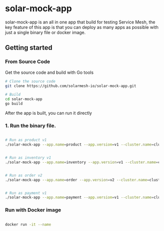 # solar-mock-app

solar-mock-app is an all in one app that build for testing Service Mesh, the key feature of this app is that you can deploy as many apps as possible with just a single binary file or docker image.

## Getting started

### From Source Code

Get the source code and build with Go tools

```bash
# Clone the source code
git clone https://github.com/solarmesh-io/solar-mock-app.git

# Build
cd solar-mock-app
go build

```

After the app is built, you can run it directly

### 1. Run the binary file.
```bash

# Run as product v1
./solar-mock-app --app.name=product --app.version=v1 --cluster.name=cluster01 --user.data=demo --server.port=8080 


# Run as inventory v1
./solar-mock-app --app.name=inventory --app.version=v1 --cluster.name=cluster02 --user.data=demo --server.port=8081 --upstream.urls=http://localhost:8080/,


# Run as order v2
./solar-mock-app --app.name=order --app.version=v2 --cluster.name=cluster02 --user.data=demo --server.port=8082 --upstream.urls=http://localhost:8080/,http://localhost:8081/


# Run as payment v1
./solar-mock-app --app.name=payment --app.version=v1 --cluster.name=cluster02 --user.data=demo --server.port=8083 --upstream.urls=http://localhost:8080/,http://localhost:8081/,http://localhost:8082/

```

### Run with Docker image


```bash

docker run -it --name 

```